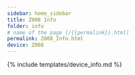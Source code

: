 ```yaml
---
sidebar: home_sidebar
title: Z008 Info
folder: info
# name of the page (/{{permalink}}.html)
permalink: Z008_Info.html
device: Z008
---
```

{% include templates/device_info.md %}
